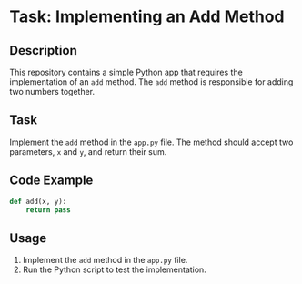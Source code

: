 # Task: Implementing an Add Method

## Description

This repository contains a simple Python app that requires the implementation of an `add` method. The `add` method is responsible for adding two numbers together.

## Task

Implement the `add` method in the `app.py` file. The method should accept two parameters, `x` and `y`, and return their sum.

## Code Example

```python
def add(x, y):
    return pass
```

## Usage

1. Implement the `add` method in the `app.py` file.
2. Run the Python script to test the implementation.
